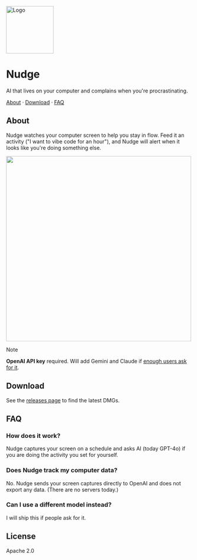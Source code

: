 
<img src="https://github.com/user-attachments/assets/1634d175-c6e7-41f7-89d9-ef0a979f0464" width="128" alt="Logo" />

# Nudge

AI that lives on your computer and complains when you're procrastinating.

<p align="left">
  <a href="#about">About</a>
  ·
  <a href="#download">Download</a>
  ·
  <a href="#faq">FAQ</a>
</p>
</p>


## About

Nudge watches your computer screen to help you stay in flow. Feed it an activity ("I want to vibe code for an hour"), and Nudge will alert when it looks like you're doing something else.

<p>
<img src="https://github.com/user-attachments/assets/3576fb54-8225-40eb-9bc5-01172c40474e" width="500" />
</p>


> [!NOTE]
>
> **OpenAI API key** required. Will add Gemini and Claude if [enough users ask for it](https://github.com/felipap/nudge/issues).

<!--
I don't see the point of these...

[![License](https://img.shields.io/badge/license-Apache%202.0-blue)](LICENSE)
[![Build Status](https://img.shields.io/github/actions/workflow/status/felipap/compass/build-nudge.yml)](https://github.com/felipap/compass/actions)
-->

## Download

See the [releases page](https://github.com/felipap/nudge/releases/latest) to find the latest DMGs.

## FAQ

### How does it work?

Nudge captures your screen on a schedule and asks AI (today GPT-4o) if you are doing the activity you set for yourself.

### Does Nudge track my computer data?

No. Nudge sends your screen captures directly to OpenAI and does not export any data. (There are no servers today.)

### Can I use a different model instead?

I will ship this if people ask for it.

## License

Apache 2.0

<!-- Intelligent tools for productivity. -->

<!--
## todos

A simple to-do app with MCP support. 📝
-->

<!-- ## nudge

An AI that watches your computer and prevents distractions. 👉 -->

